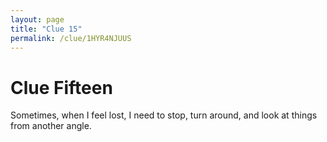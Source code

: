 ```yaml
---
layout: page
title: "Clue 15"
permalink: /clue/1HYR4NJUUS
---
```


# Clue Fifteen

Sometimes, when I feel lost, I need to stop, turn around, and look at things from another angle. 
